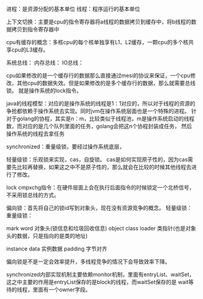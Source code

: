 进程：是资源分配的基本单位
线程：程序运行的基本单位

上下文切换：主要是cpu的指令寄存器将a线程的数据拷贝到缓存中，将b线程的数据拷贝到指令寄存器中

cpu有缓存的概念：多核cpu的每个核单独享有L1、L2缓存，一颗cpu的多个核共享cpu的L3缓存。

系统总线：
内存总线：
IO总线：

cpu如果修改的是一个缓存行的数据那么直接通过mesi的协议来保证，一个cpu修改，其他cpu的数据失效。但是如果修改的是多个缓存行的数据，那么就需要总线锁。
就是操作系统的lock指令。




java的线程模型：对应的是操作系统的线程是1：1对应的，所以对于线程的资源的争抢都依赖于操作系统去实现。同时jvm在操作系统层面也是一个特殊的进程。
针对于golang的协程，其实是n：m，比较类似于线程池，m是操作系统启动的线程数，而对应的是几个队列里面的任务，golang会把这n个协程封装成任务，
然后操作系统的线程去拿任务

synchronized：重量级锁，要经过操作系统底层，

轻量级锁：乐观锁来实现，cas，自旋锁。
cas是如何实现原子性的，因为cas需要先比较再替换，如果这之中不是原子性的，那么就会在比较的时候其他线程去进行了修改。

lock cmpxchg指令：在硬件层面上会在执行后面指令的时候锁定一个北桥信号，不采用锁总线的方式。

偏向锁：首先将自己的锁id写到对象头，现在没有资源竞争的概念。
轻量级锁：
重量级锁：

mark word 对象头(锁信息和垃圾回收信息)
object class loader 类指针(也是对象头的数据，只是指向的是类的地址)

instance data 实例数据
padding 字节对齐

偏向锁是不是一定会效率提升，多线程竞争的情况下会导致效率下降。

synchronized内部实现机制主要依赖monitor机制，里面有entryList、waitSet，这之中主要的作用是entryList保存的是block的线程，而waitSet保存的是
wait等待的线程，里面有一个owner字段。
